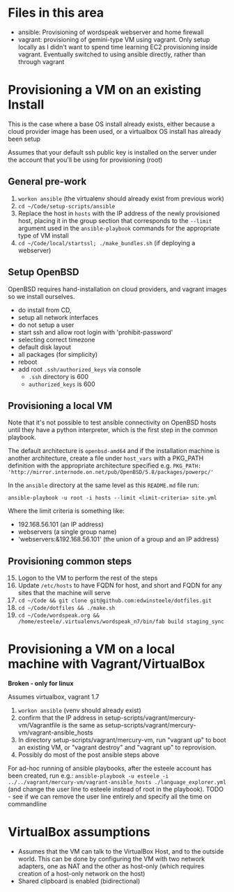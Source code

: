 # Files in this area

* ansible: Provisioning of wordspeak webserver and home firewall
* vagrant: provisioning of gemini-type VM using vagrant. Only setup
  locally as I didn't want to spend time learning EC2 provisioning
  inside vagrant. Eventually switched to using ansible directly,
  rather than through vagrant

# Provisioning a VM on an existing Install

This is the case where a base OS install already exists, either because
a cloud provider image has been used, or a virtualbox OS install has
already been setup

Assumes that your default ssh public key is installed on the server under
the account that you'll be using for provisioning (root)

## General pre-work
1. `workon ansible`  (the virtualenv should already exist from previous work)
2. `cd ~/Code/setup-scripts/ansible`
2. Replace the host in `hosts` with the IP address of the newly provisioned
   host, placing it in the group section that corresponds to the `--limit`
   argument used in the `ansible-playbook` commands for the appropriate type of VM install
3. `cd ~/Code/local/startssl; ./make_bundles.sh` (if deploying a webserver)

## Setup OpenBSD

OpenBSD requires hand-installation on cloud providers, and vagrant images
so we install ourselves.

* do install from CD,
* setup all network interfaces
* do not setup a user
* start ssh and allow root login with 'prohibit-password'
* selecting correct timezone
* default disk layout
* all packages (for simplicity)
* reboot
* add root `.ssh/authorized_keys` via console
  * `.ssh` directory is 600
  * `authorized_keys` is 600


## Provisioning a local VM

Note that it's not possible to test ansible connectivity on OpenBSD hosts
until they have a python interpreter, which is the first step in the common
playbook.

The default architecture is `openbsd-amd64` and if the installation machine is
another architecture, create a file under `host_vars` with a PKG_PATH
definition with the appropriate architecture specified e.g.
`PKG_PATH: 'http://mirror.internode.on.net/pub/OpenBSD/5.8/packages/powerpc/'`

In the `ansible` directory at the same level as this `README.md` file run:

`ansible-playbook -u root -i hosts --limit <limit-criteria> site.yml`

Where the limit criteria is something like:

* 192.168.56.101  (an IP address)
* webservers (a single group name)
* 'webservers:&192.168.56.101' (the union of a group and an IP address)

## Provisioning common steps

15. Logon to the VM to perform the rest of the steps
16. Update `/etc/hosts` to have FQDN for host, and short and FQDN for any sites that the machine will serve
20. `cd ~/Code && git clone git@github.com:edwinsteele/dotfiles.git`
21. `cd ~/Code/dotfiles && ./make.sh`
25. `cd ~/Code/wordspeak.org && /home/esteele/.virtualenvs/wordspeak_n7/bin/fab build staging_sync`

# Provisioning a VM on a local machine with Vagrant/VirtualBox

**Broken - only for linux**

Assumes virtualbox, vagrant 1.7

1. `workon ansible` (venv should already exist)
2. confirm that the IP address in setup-scripts/vagrant/mercury-vm/Vagrantfile is the same as setup-scripts/vagrant/mercury-vm/vagrant-ansible_hosts
3. In directory setup-scripts/vagrant/mercury-vm, run "vagrant up" to boot an existing VM, or "vagrant destroy" and "vagrant up" to reprovision.
4. Possibly do most of the post ansible steps above

For ad-hoc running of ansible playbooks, after the esteele account has been created, run e.g.: `ansible-playbook -u esteele -i ../../vagrant/mercury-vm/vagrant-ansible_hosts ./language_explorer.yml` (and change the user line to esteele instead of root in the playbook). 
TODO - see if we can remove the user line entirely and specify all the time on commandline

# VirtualBox assumptions

* Assumes that the VM can talk to the VirtualBox Host, and to the outside world. This can be done by configuring the VM with two network adapters, one as NAT and the other as host-only (which requires creation of a host-only network on the host)
* Shared clipboard is enabled (bidirectional)
